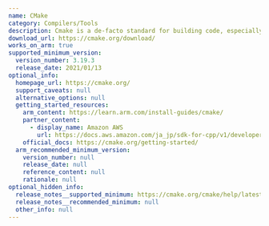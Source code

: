 ```yaml
---
name: CMake
category: Compilers/Tools
description: Cmake is a de-facto standard for building code, especially C and C++, and it manages the cross-platform software build process for software development projects.
download_url: https://cmake.org/download/
works_on_arm: true
supported_minimum_version:
  version_number: 3.19.3
  release_date: 2021/01/13
optional_info:
  homepage_url: https://cmake.org/
  support_caveats: null
  alternative_options: null
  getting_started_resources:
    arm_content: https://learn.arm.com/install-guides/cmake/
    partner_content:
      - display_name: Amazon AWS
        url: https://docs.aws.amazon.com/ja_jp/sdk-for-cpp/v1/developer-guide/cmake-params.html
    official_docs: https://cmake.org/getting-started/
  arm_recommended_minimum_version:
    version_number: null
    release_date: null
    reference_content: null
    rationale: null
optional_hidden_info:
  release_notes__supported_minimum: https://cmake.org/cmake/help/latest/release/3.19.html#id3
  release_notes__recommended_minimum: null
  other_info: null
---
```

